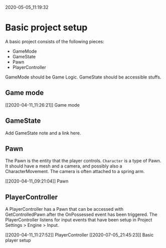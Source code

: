 2020-05-05_11:19:32

# Basic project setup

A basic project consists of the following pieces:

- GameMode
- GameState
- Pawn
- PlayerController

GameMode should be Game Logic.
GameState should be accessible stuffs.

## Game mode

[[2020-04-11_11:26:21]] Game mode

## GameState
<TODO> Add GameState note and a link here. </todo>

## Pawn

The Pawn is the entity that the player controls.
`Character` is a type of Pawn.
It should have a mesh and a camera, and possibly also a CharacterMovement.
The camera is often attached to a spring arm.

[[2020-04-11_09:21:04]] Pawn

## PlayerController

A PlayerController has a Pawn that can be accessed with GetControlledPawn after the OnPossessed event has been triggered.
The PlayerController listens for input events that have been setup in Project Settings > Engine > Input.


[[2020-04-11_11:27:52]] PlayerController
[[2020-07-05_21:45:23]] Basic player setup
